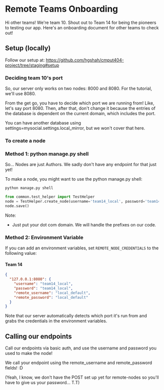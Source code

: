 # Remote Teams Onboarding

Hi other teams! We're team 10. Shout out to Team 14 for being the pioneers to testing our app. Here's an onboarding
document for other teams to check out!

## Setup (locally)

Follow our setup at: https://github.com/hgshah/cmput404-project/tree/staging#setup

### Deciding team 10's port

So, our server only works on two nodes: 8000 and 8080. For the tutorial, we'll use 8080.

From the get go, you have to decide which port we are running from! Like, let's say port 8080. Then, after that, don't
change it because the entries of the database is dependent on the current domain, which includes the port.

You can have another database using settings=mysocial.settings.local_mirror, but we won't cover that here.

### To create a node

### Method 1: python manage.py shell

So... Nodes are just Authors. We sadly don't have any endpoint for that just yet!

To make a node, you might want to use the python manage.py shell:

```bash
python manage.py shell
```

```python 
from common.test_helper import TestHelper
node = TestHelper.create_node(username='team14_local', password='team14_local', remote_username='local_default', remote_password='local_default', host='127.0.0.1:8080')
node.save()
```

Note:

- Just put your dot com domain. We will handle the prefixes on our code.

### Method 2: Environment Variable

If you can add an environment variables, set `REMOTE_NODE_CREDENTIALS` to the following value:

#### Team 14

```json
{
  "127.0.0.1:8080": {
    "username": "team14_local",
    "password": "team14_local",
    "remote_username": "local_default",
    "remote_password": "local_default"
  }
}
```

Note that our server automatically detects which port it's run from and grabs the credentials in the environment
variables.

## Calling our endpoints

Call our endpoints via basic auth, and use the username and password you used to make the node!

We call your endpoint using the remote_username and remote_password fields! :D

(Yeah, I know, we don't have the POST set up yet for remote-nodes so you'll have to give us your password... T.T)
